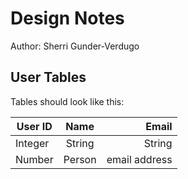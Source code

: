 # Design Notes

Author: Sherri Gunder-Verdugo

## User Tables

Tables should look like this:

| User ID       | Name          | Email            |
| ------------- |:-------------:| ----------------:|
| Integer       | String        | String           |
| Number        | Person        | email address    |
